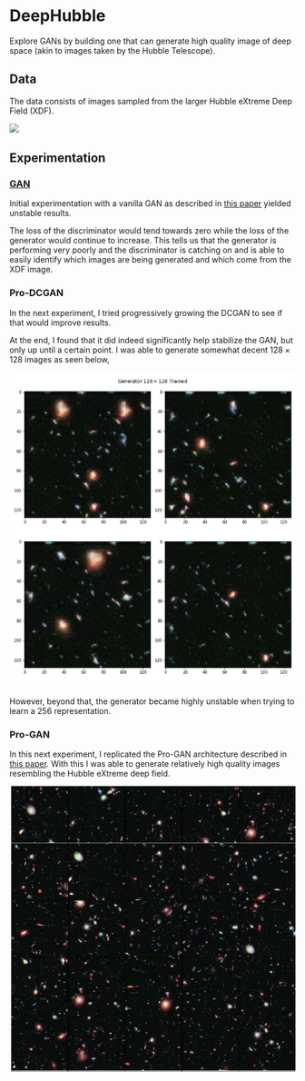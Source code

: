# DeepHubble

Explore GANs by building one that can generate high quality image of deep space (akin to images taken by the Hubble Telescope).

## Data

The data consists of images sampled from the larger Hubble eXtreme Deep Field (XDF).

![](https://cdn.spacetelescope.org/archives/images/screen/heic1214a.jpg)

## Experimentation

### [GAN](https://github.com/antoniojkim/DeepHubble/tree/master/model/DCGAN.ipynb)

Initial experimentation with a vanilla GAN as described in [this paper](https://arxiv.org/pdf/1406.2661.pdf) yielded unstable results.

The loss of the discriminator would tend towards zero while the loss of the generator would continue to increase. This tells us that the generator is performing very poorly and the discriminator is catching on and is able to easily identify which images are being generated and which come from the XDF image.

### Pro-DCGAN

In the next experiment, I tried progressively growing the DCGAN to see if that would improve results.

At the end, I found that it did indeed significantly help stabilize the GAN, but only up until a certain point. I was able to generate somewhat decent $128 \times 128$ images as seen below,

![](images/generator_trained_128x128.png)

However, beyond that, the generator became highly unstable when trying to learn a 256 representation.

### Pro-GAN

In this next experiment, I replicated the Pro-GAN architecture described in [this paper](https://arxiv.org/pdf/1710.10196.pdf). With this I was able to generate relatively high quality images resembling the Hubble eXtreme deep field.

![](images/generator_trained_256x256.png)
